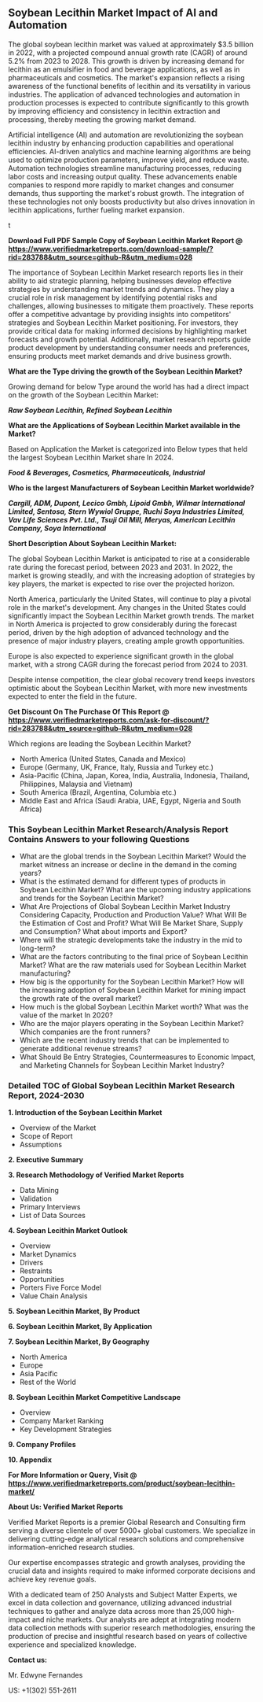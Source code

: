 <h2>Soybean Lecithin Market Impact of AI and Automation</h2><p>The global soybean lecithin market was valued at approximately $3.5 billion in 2022, with a projected compound annual growth rate (CAGR) of around 5.2% from 2023 to 2028. This growth is driven by increasing demand for lecithin as an emulsifier in food and beverage applications, as well as in pharmaceuticals and cosmetics. The market's expansion reflects a rising awareness of the functional benefits of lecithin and its versatility in various industries. The application of advanced technologies and automation in production processes is expected to contribute significantly to this growth by improving efficiency and consistency in lecithin extraction and processing, thereby meeting the growing market demand.</p><p>Artificial intelligence (AI) and automation are revolutionizing the soybean lecithin industry by enhancing production capabilities and operational efficiencies. AI-driven analytics and machine learning algorithms are being used to optimize production parameters, improve yield, and reduce waste. Automation technologies streamline manufacturing processes, reducing labor costs and increasing output quality. These advancements enable companies to respond more rapidly to market changes and consumer demands, thus supporting the market's robust growth. The integration of these technologies not only boosts productivity but also drives innovation in lecithin applications, further fueling market expansion.</p>t</p><p id="" class=""><strong>Download Full PDF Sample Copy of Soybean Lecithin Market Report @ <a href="https://www.verifiedmarketreports.com/download-sample/?rid=283788&utm_source=github-R&utm_medium=028" target="_blank">https://www.verifiedmarketreports.com/download-sample/?rid=283788&utm_source=github-R&utm_medium=028</a></strong></p><p>The importance of&nbsp;Soybean Lecithin Market research reports lies in their ability to aid strategic planning, helping businesses develop effective strategies by understanding market trends and dynamics. They play a crucial role in risk management by identifying potential risks and challenges, allowing businesses to mitigate them proactively. These reports offer a competitive advantage by providing insights into competitors' strategies and Soybean Lecithin Market positioning. For investors, they provide critical data for making informed decisions by highlighting market forecasts and growth potential. Additionally, market research reports guide product development by understanding consumer needs and preferences, ensuring products meet market demands and drive business growth.</p><p><strong>What are the&nbsp;Type driving the growth of the Soybean Lecithin Market?</strong></p><p id="" class="">Growing demand for below Type around the world has had a direct impact on the growth of the Soybean Lecithin Market:</p><em><strong>Raw Soybean Lecithin, Refined Soybean Lecithin</strong></em></p><strong>What are the&nbsp;Applications&nbsp;of Soybean Lecithin Market available in the Market?</strong></p><p id="" class="">Based on Application the Market is categorized into Below types that held the largest Soybean Lecithin Market share In 2024.</p><em><strong>Food & Beverages, Cosmetics, Pharmaceuticals, Industrial</strong></em></p><strong>Who is the largest Manufacturers of Soybean Lecithin Market worldwide?</strong></p><p><em><strong>Cargill, ADM, Dupont, Lecico Gmbh, Lipoid Gmbh, Wilmar International Limited, Sentosa, Stern Wywiol Gruppe, Ruchi Soya Industries Limited, Vav Life Sciences Pvt. Ltd., Tsuji Oil Mill, Meryas, American Lecithin Company, Soya International</strong></em></p><p id="" class=""><strong>Short Description About Soybean Lecithin Market:</strong></p><p>The global Soybean Lecithin Market is anticipated to rise at a considerable rate during the forecast period, between 2023 and 2031. In 2022, the market is growing steadily, and with the increasing adoption of strategies by key players, the market is expected to rise over the projected horizon.</p><p>North America, particularly the United States, will continue to play a pivotal role in the market's development. Any changes in the United States could significantly impact the Soybean Lecithin Market growth trends. The market in North America is projected to grow considerably during the forecast period, driven by the high adoption of advanced technology and the presence of major industry players, creating ample growth opportunities.</p><p>Europe is also expected to experience significant growth in the global market, with a strong CAGR during the forecast period from 2024 to 2031.</p><p>Despite intense competition, the clear global recovery trend keeps investors optimistic about the Soybean Lecithin Market, with more new investments expected to enter the field in the future.</p><p id="" class=""><strong>Get Discount On The Purchase Of This Report @ <a href="https://www.verifiedmarketreports.com/ask-for-discount/?rid=283788&utm_source=github-R&utm_medium=028" target="_blank">https://www.verifiedmarketreports.com/ask-for-discount/?rid=283788&utm_source=github-R&utm_medium=028</a></strong></p>Which regions are leading the Soybean Lecithin Market?</p><ul><li>North America (United States, Canada and Mexico)</li><li>Europe (Germany, UK, France, Italy, Russia and Turkey etc.)</li><li>Asia-Pacific (China, Japan, Korea, India, Australia, Indonesia, Thailand, Philippines, Malaysia and Vietnam)</li><li>South America (Brazil, Argentina, Columbia etc.)</li><li>Middle East and Africa (Saudi Arabia, UAE, Egypt, Nigeria and South Africa)</li></ul><h3 id="" class="">This Soybean Lecithin Market Research/Analysis Report Contains Answers to your following Questions</h3><ul><li>What are the global trends in the Soybean Lecithin Market? Would the market witness an increase or decline in the demand in the coming years?</li><li>What is the estimated demand for different types of products in Soybean Lecithin Market? What are the upcoming industry applications and trends for the Soybean Lecithin Market?</li><li>What Are Projections of Global Soybean Lecithin Market Industry Considering Capacity, Production and Production Value? What Will Be the Estimation of Cost and Profit? What Will Be Market Share, Supply and Consumption? What about imports and Export?</li><li>Where will the strategic developments take the industry in the mid to long-term?</li><li>What are the factors contributing to the final price of Soybean Lecithin Market? What are the raw materials used for Soybean Lecithin Market manufacturing?</li><li>How big is the opportunity for the Soybean Lecithin Market? How will the increasing adoption of Soybean Lecithin Market for mining impact the growth rate of the overall market?</li><li>How much is the global Soybean Lecithin Market worth? What was the value of the market In 2020?</li><li>Who are the major players operating in the Soybean Lecithin Market? Which companies are the front runners?</li><li>Which are the recent industry trends that can be implemented to generate additional revenue streams?</li><li>What Should Be Entry Strategies, Countermeasures to Economic Impact, and Marketing Channels for Soybean Lecithin Market Industry?</li></ul><h3 id="" class="">Detailed TOC of Global Soybean Lecithin Market Research Report, 2024-2030</h3><p id="" class=""><strong>1. Introduction of the Soybean Lecithin Market</strong></p><ul><li>Overview of the Market</li><li>Scope of Report</li><li>Assumptions</li></ul><p id="" class=""><strong>2. Executive Summary</strong></p><p id="" class=""><strong>3. Research Methodology of Verified Market Reports</strong></p><ul><li>Data Mining</li><li>Validation</li><li>Primary Interviews</li><li>List of Data Sources</li></ul><p id="" class=""><strong>4. Soybean Lecithin Market Outlook</strong></p><ul><li>Overview</li><li>Market Dynamics</li><li>Drivers</li><li>Restraints</li><li>Opportunities</li><li>Porters Five Force Model</li><li>Value Chain Analysis</li></ul><p id="" class=""><strong>5. Soybean Lecithin Market, By Product</strong></p><p id="" class=""><strong>6. Soybean Lecithin Market, By Application</strong></p><p id="" class=""><strong>7. Soybean Lecithin Market, By Geography</strong></p><ul><li>North America</li><li>Europe</li><li>Asia Pacific</li><li>Rest of the World</li></ul><p id="" class=""><strong>8. Soybean Lecithin Market Competitive Landscape</strong></p><ul><li>Overview</li><li>Company Market Ranking</li><li>Key Development Strategies</li></ul><p id="" class=""><strong>9. Company Profiles</strong></p><p id="" class=""><strong>10. Appendix</strong></p><p id="" class=""><strong>For More Information or Query, Visit @ <a href="https://www.verifiedmarketreports.com/product/soybean-lecithin-market/" target="_blank">https://www.verifiedmarketreports.com/product/soybean-lecithin-market/</a></strong></p><p id="" class=""><strong>About Us: Verified Market Reports</strong></p><p id="" class="">Verified Market Reports is a premier Global Research and Consulting firm serving a diverse clientele of over 5000+ global customers. We specialize in delivering cutting-edge analytical research solutions and comprehensive information-enriched research studies.</p><p id="" class="">Our expertise encompasses strategic and growth analyses, providing the crucial data and insights required to make informed corporate decisions and achieve key revenue goals.</p><p id="" class="">With a dedicated team of 250 Analysts and Subject Matter Experts, we excel in data collection and governance, utilizing advanced industrial techniques to gather and analyze data across more than 25,000 high-impact and niche markets. Our analysts are adept at integrating modern data collection methods with superior research methodologies, ensuring the production of precise and insightful research based on years of collective experience and specialized knowledge.</p><p id="" class=""><strong>Contact us:</strong></p><p id="" class="">Mr. Edwyne Fernandes</p><p id="" class="">US: +1(302) 551-2611</p>